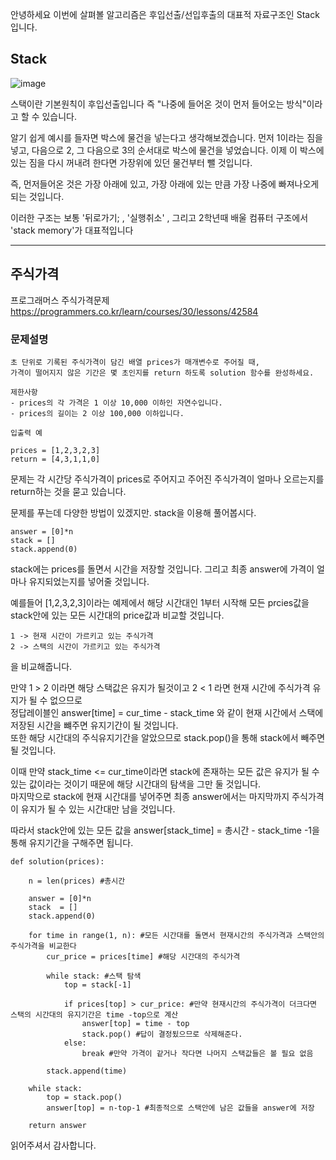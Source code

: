 안녕하세요 이번에 살펴볼 알고리즘은 후입선출/선입후출의 대표적 자료구조인 Stack입니다. 

## Stack

![image](https://user-images.githubusercontent.com/65720894/136375735-3e80a841-68e6-418a-bec3-504bca378eb5.png)


스택이란 기본원칙이 후입선출입니다 즉 "나중에 들어온 것이 먼저 들어오는 방식"이라고 할 수 있습니다.

알기 쉽게 예시를 들자면 박스에 물건을 넣는다고 생각해보겠습니다. 먼저 1이라는 짐을 넣고, 다음으로 2, 그 다음으로 3의 순서대로 박스에 물건을 넣었습니다. 이제 이 박스에 있는 짐을 
다시 꺼내려 한다면 가장위에 있던 물건부터 뺄 것입니다.

즉, 먼저들어온 것은 가장 아래에 있고, 가장 아래에 있는 만큼 가장 나중에 빠져나오게 되는 것입니다.

이러한 구조는 보통 '뒤로가기; , '실행취소' , 그리고 2학년때 배울 컴퓨터 구조에서 'stack memory'가 대표적입니다

---

## 주식가격

프로그래머스 주식가격문제 https://programmers.co.kr/learn/courses/30/lessons/42584


### 문제설명

```
초 단위로 기록된 주식가격이 담긴 배열 prices가 매개변수로 주어질 때, 
가격이 떨어지지 않은 기간은 몇 초인지를 return 하도록 solution 함수를 완성하세요.

제한사항
- prices의 각 가격은 1 이상 10,000 이하인 자연수입니다.
- prices의 길이는 2 이상 100,000 이하입니다.

입출력 예

prices = [1,2,3,2,3]
return = [4,3,1,1,0]
```

문제는 각 시간당 주식가격이 prices로 주어지고 주어진 주식가격이 얼마나 오르는지를 return하는 것을 묻고 있습니다.

문제를 푸는데 다양한 방법이 있겠지만. stack을 이용해 풀어봅시다.

```
answer = [0]*n
stack = []
stack.append(0)
```
stack에는 prices를 돌면서 시간을 저장할 것입니다. 그리고 최종 answer에 가격이 얼마나 유지되었는지를 넣어줄 것입니다.

예를들어 [1,2,3,2,3]이라는 예제에서 해당 시간대인 1부터 시작해 모든 prcies값을 stack안에 있는 모든 시간대의 price값과 비교할 것입니다.

```
1 -> 현재 시간이 가르키고 있는 주식가격 
2 -> 스택의 시간이 가르키고 있는 주식가격
```

을 비교해줍니다.


만약 1 > 2 이라면 해당 스택값은 유지가 될것이고 2 < 1 라면 현재 시간에 주식가격 유지가 될 수 없으므로    
정답레이블인 answer[time]  = cur_time - stack_time 와 같이 현재 시간에서 스택에 저장된 시간을 뺴주면 유지기간이 될 것입니다.  
또한 해당 시간대의 주식유지기간을 알았으므로 stack.pop()을 통해 stack에서 빼주면 될 것입니다.   

이때 만약 stack_time <= cur_time이라면 stack에 존재하는 모든 값은 유지가 될 수 있는 값이라는 것이기 때문에 해당 시간대의 탐색을 그만 둘 것입니다.   
마지막으로 stack에 현재 시간대를 넣어주면 최종 answer에서는 마지막까지 주식가격이 유지가 될 수 있는 시간대만 남을 것입니다.

따라서 stack안에 있는 모든 값을 answer[stack_time] = 총시간 - stack_time -1을 통해 유지기간을 구해주면 됩니다.

```
def solution(prices):

    n = len(prices) #총시간

    answer = [0]*n
    stack  = []
    stack.append(0)

    for time in range(1, n): #모든 시간대를 돌면서 현재시간의 주식가격과 스택안의 주식가격을 비교한다
        cur_price = prices[time] #해당 시간대의 주식가격

        while stack: #스택 탐색
            top = stack[-1] 
            
            if prices[top] > cur_price: #만약 현재시간의 주식가격이 더크다면 스택의 시간대의 유지기간은 time -top으로 계산
                answer[top] = time - top
                stack.pop() #답이 결정됬으므로 삭제해준다.
            else:
                break #만약 가격이 같거나 작다면 나머지 스택값들은 볼 필요 없음 

        stack.append(time) 

    while stack:
        top = stack.pop()
        answer[top] = n-top-1 #최종적으로 스택안에 남은 값들을 answer에 저장

    return answer

```

읽어주셔서 감사합니다.




